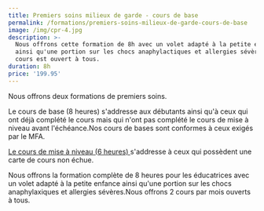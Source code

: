 ```yaml
---
title: Premiers soins milieux de garde - cours de base
permalink: /formations/premiers-soins-milieux-de-garde-cours-de-base
image: /img/cpr-4.jpg
description: >-
  Nous offrons cette formation de 8h avec un volet adapté à la petite enfance
  ainsi qu'une portion sur les chocs anaphylactiques et allergies sévères. Ce
  cours est ouvert à tous.
duration: 8h
price: '199.95'
---
```

Nous offrons deux formations de premiers soins. 

Le cours de base (8 heures) s'addresse aux débutants ainsi qu'à ceux qui ont déjà complété le cours mais qui n'ont pas complété le cours de mise à niveau avant l'échéance.Nos cours de bases sont conformes à ceux exigés par le MFA. 

[Le cours de mise à niveau (6 heures) ](/formations/premiers-soins-milieux-de-garde-mise-a-niveau)s'addresse à ceux qui possèdent une carte de cours non échue.

Nous offrons la formation complète de 8 heures pour les éducatrices avec un volet adapté à la petite enfance ainsi qu'une portion sur les chocs anaphylaxiques et allergies sévères.Nous offrons 2 cours par mois ouverts à tous.

